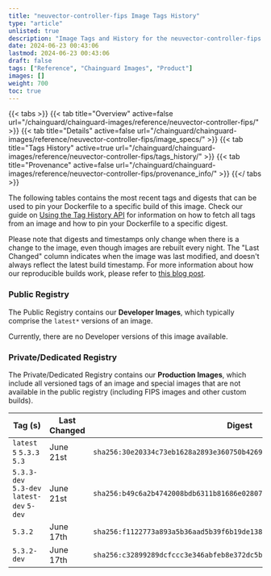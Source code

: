 ```yaml
---
title: "neuvector-controller-fips Image Tags History"
type: "article"
unlisted: true
description: "Image Tags and History for the neuvector-controller-fips Chainguard Image"
date: 2024-06-23 00:43:06
lastmod: 2024-06-23 00:43:06
draft: false
tags: ["Reference", "Chainguard Images", "Product"]
images: []
weight: 700
toc: true
---
```


{{< tabs >}}
{{< tab title="Overview" active=false url="/chainguard/chainguard-images/reference/neuvector-controller-fips/" >}}
{{< tab title="Details" active=false url="/chainguard/chainguard-images/reference/neuvector-controller-fips/image_specs/" >}}
{{< tab title="Tags History" active=true url="/chainguard/chainguard-images/reference/neuvector-controller-fips/tags_history/" >}}
{{< tab title="Provenance" active=false url="/chainguard/chainguard-images/reference/neuvector-controller-fips/provenance_info/" >}}
{{</ tabs >}}

The following tables contains the most recent tags and digests that can be used to pin your Dockerfile to a specific build of this image. Check our guide on [Using the Tag History API](/chainguard/chainguard-images/using-the-tag-history-api/) for information on how to fetch all tags from an image and how to pin your Dockerfile to a specific digest.

Please note that digests and timestamps only change when there is a change to the image, even though images are rebuilt every night. The "Last Changed" column indicates when the image was last modified, and doesn't always reflect the latest build timestamp. For more information about how our reproducible builds work, please refer to [this blog post](https://www.chainguard.dev/unchained/reproducing-chainguards-reproducible-image-builds).

### Public Registry
The Public Registry contains our **Developer Images**, which typically comprise the `latest*` versions of an image.

Currently, there are no Developer versions of this image available.

### Private/Dedicated Registry
The Private/Dedicated Registry contains our **Production Images**, which include all versioned tags of an image and special images that are not available in the public registry (including FIPS images and other custom builds).

| Tag (s)                                     | Last Changed | Digest                                                                    |
|---------------------------------------------|--------------|---------------------------------------------------------------------------|
|  `latest` `5` `5.3.3` `5.3`                 | June 21st    | `sha256:30e20334c73eb1628a2893e360750b4269f79937cfef02928c4814648acc8d9e` |
|  `5.3.3-dev` `5.3-dev` `latest-dev` `5-dev` | June 21st    | `sha256:b49c6a2b4742008bdb6311b81686e02807e444c9797ac3947dfdcb0337011d32` |
|  `5.3.2`                                    | June 17th    | `sha256:f1122773a893a5b36aad5b39f6b19de13869473660c91af1e8d65dd9b36ce231` |
|  `5.3.2-dev`                                | June 17th    | `sha256:c32899289dcfccc3e346abfeb8e372dc5ba492fc6aabc9a40f2e822b986cbfdc` |


